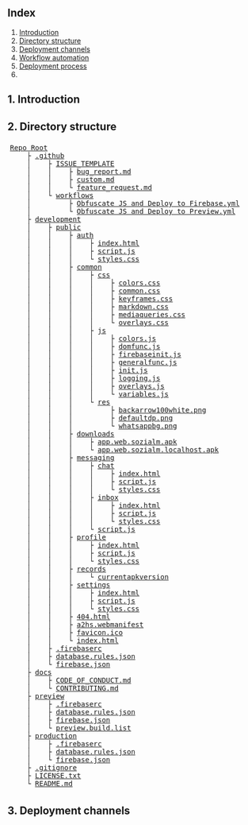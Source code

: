 ## Index
1. [Introduction](#1-introduction)
2. [Directory structure](#2-directory-structure)
3. [Deployment channels](#3-deployment-channels)
4. [Workflow automation]()
5. [Deployment process]()
6. 

## 1. Introduction

## 2. Directory structure
<pre style="
    width: calc(100% - 10px);
    padding: 5px;
    overflow: auto; ">
<a href="../#">Repo Root</a>
    &#9500; <a href="../.github/">.github</a>
    &#9474;    &#9500; <a href="../.github/ISSUE_TEMPLATE/">ISSUE_TEMPLATE</a>
    &#9474;    &#9474;    &#9500; <a href="../.github/ISSUE_TEMPLATE/bug_report.md">bug_report.md</a>
    &#9474;    &#9474;    &#9500; <a href="../.github/ISSUE_TEMPLATE/custom.md">custom.md</a>
    &#9474;    &#9474;    &#9492; <a href="../.github/ISSUE_TEMPLATE/feature_request.md">feature_request.md</a>
    &#9474;    &#9492; <a href="../.github/workflows/">workflows</a>
    &#9474;         &#9500; <a href="../.github/workflows/Obfuscate%20JS%20and%20Deploy%20to%20Firebase.yml">Obfuscate JS and Deploy to Firebase.yml</a>
    &#9474;         &#9492; <a href="../.github/workflows/Obfuscate%20JS%20and%20Deploy%20to%20Preview.yml">Obfuscate JS and Deploy to Preview.yml</a>
    &#9500; <a href="../development/">development</a>
    &#9474;    &#9500; <a href="../development/public/">public</a>
    &#9474;    &#9474;    &#9500; <a href="../development/public/auth/">auth</a>
    &#9474;    &#9474;    &#9474;    &#9500; <a href="../development/public/auth/index.html">index.html</a>
    &#9474;    &#9474;    &#9474;    &#9500; <a href="../development/public/auth/script.js">script.js</a>
    &#9474;    &#9474;    &#9474;    &#9492; <a href="../development/public/auth/styles.css">styles.css</a>
    &#9474;    &#9474;    &#9500; <a href="../development/public/common/">common</a>
    &#9474;    &#9474;    &#9474;    &#9500; <a href="../development/public/common/css/">css</a>
    &#9474;    &#9474;    &#9474;    &#9474;    &#9500; <a href="../development/public/common/css/colors.css">colors.css</a>
    &#9474;    &#9474;    &#9474;    &#9474;    &#9500; <a href="../development/public/common/css/common.css">common.css</a>
    &#9474;    &#9474;    &#9474;    &#9474;    &#9500; <a href="../development/public/common/css/keyframes.css">keyframes.css</a>
    &#9474;    &#9474;    &#9474;    &#9474;    &#9500; <a href="../development/public/common/css/markdown.css">markdown.css</a>
    &#9474;    &#9474;    &#9474;    &#9474;    &#9500; <a href="../development/public/common/css/mediaqueries.css">mediaqueries.css</a>
    &#9474;    &#9474;    &#9474;    &#9474;    &#9492; <a href="../development/public/common/css/overlays.css">overlays.css</a>
    &#9474;    &#9474;    &#9474;    &#9500; <a href="../development/public/common/js/">js</a>
    &#9474;    &#9474;    &#9474;    &#9474;    &#9500; <a href="../development/public/common/js/colors.js">colors.js</a>
    &#9474;    &#9474;    &#9474;    &#9474;    &#9500; <a href="../development/public/common/js/domfunc.js">domfunc.js</a>
    &#9474;    &#9474;    &#9474;    &#9474;    &#9500; <a href="../development/public/common/js/firebaseinit.js">firebaseinit.js</a>
    &#9474;    &#9474;    &#9474;    &#9474;    &#9500; <a href="../development/public/common/js/generalfunc.js">generalfunc.js</a>
    &#9474;    &#9474;    &#9474;    &#9474;    &#9500; <a href="../development/public/common/js/init.js">init.js</a>
    &#9474;    &#9474;    &#9474;    &#9474;    &#9500; <a href="../development/public/common/js/logging.js">logging.js</a>
    &#9474;    &#9474;    &#9474;    &#9474;    &#9500; <a href="../development/public/common/js/overlays.js">overlays.js</a>
    &#9474;    &#9474;    &#9474;    &#9474;    &#9492; <a href="../development/public/common/js/variables.js">variables.js</a>
    &#9474;    &#9474;    &#9474;    &#9492; <a href="../development/public/common/res/">res</a>
    &#9474;    &#9474;    &#9474;         &#9500; <a href="../development/public/common/res/backarrow100white.png">backarrow100white.png</a>
    &#9474;    &#9474;    &#9474;         &#9500; <a href="../development/public/common/res/defaultdp.png">defaultdp.png</a>
    &#9474;    &#9474;    &#9474;         &#9492; <a href="../development/public/common/res/whatsappbg.png">whatsappbg.png</a>
    &#9474;    &#9474;    &#9500; <a href="../development/public/downloads/">downloads</a>
    &#9474;    &#9474;    &#9474;    &#9500; <a href="../development/public/downloads/app.web.sozialm.apk">app.web.sozialm.apk</a>
    &#9474;    &#9474;    &#9474;    &#9492; <a href="../development/public/downloads/app.web.sozialm.localhost.apk">app.web.sozialm.localhost.apk</a>
    &#9474;    &#9474;    &#9500; <a href="../development/public/messaging/">messaging</a>
    &#9474;    &#9474;    &#9474;    &#9500; <a href="../development/public/messaging/chat/">chat</a>
    &#9474;    &#9474;    &#9474;    &#9474;    &#9500; <a href="../development/public/messaging/chat/index.html">index.html</a>
    &#9474;    &#9474;    &#9474;    &#9474;    &#9500; <a href="../development/public/messaging/chat/script.js">script.js</a>
    &#9474;    &#9474;    &#9474;    &#9474;    &#9492; <a href="../development/public/messaging/chat/styles.css">styles.css</a>
    &#9474;    &#9474;    &#9474;    &#9500; <a href="../development/public/messaging/inbox/">inbox</a>
    &#9474;    &#9474;    &#9474;    &#9474;    &#9500; <a href="../development/public/messaging/inbox/index.html">index.html</a>
    &#9474;    &#9474;    &#9474;    &#9474;    &#9500; <a href="../development/public/messaging/inbox/script.js">script.js</a>
    &#9474;    &#9474;    &#9474;    &#9474;    &#9492; <a href="../development/public/messaging/inbox/styles.css">styles.css</a>
    &#9474;    &#9474;    &#9474;    &#9492; <a href="../development/public/messaging/script.js">script.js</a>
    &#9474;    &#9474;    &#9500; <a href="../development/public/profile/">profile</a>
    &#9474;    &#9474;    &#9474;    &#9500; <a href="../development/public/profile/index.html">index.html</a>
    &#9474;    &#9474;    &#9474;    &#9500; <a href="../development/public/profile/script.js">script.js</a>
    &#9474;    &#9474;    &#9474;    &#9492; <a href="../development/public/profile/styles.css">styles.css</a>
    &#9474;    &#9474;    &#9500; <a href="../development/public/records/">records</a>
    &#9474;    &#9474;    &#9474;    &#9492; <a href="../development/public/records/currentapkversion">currentapkversion</a>
    &#9474;    &#9474;    &#9500; <a href="../development/public/settings/">settings</a>
    &#9474;    &#9474;    &#9474;    &#9500; <a href="../development/public/settings/index.html">index.html</a>
    &#9474;    &#9474;    &#9474;    &#9500; <a href="../development/public/settings/script.js">script.js</a>
    &#9474;    &#9474;    &#9474;    &#9492; <a href="../development/public/settings/styles.css">styles.css</a>
    &#9474;    &#9474;    &#9500; <a href="../development/public/404.html">404.html</a>
    &#9474;    &#9474;    &#9500; <a href="../development/public/a2hs.webmanifest">a2hs.webmanifest</a>
    &#9474;    &#9474;    &#9500; <a href="../development/public/favicon.ico">favicon.ico</a>
    &#9474;    &#9474;    &#9492; <a href="../development/public/index.html">index.html</a>
    &#9474;    &#9500; <a href="../development/.firebaserc">.firebaserc</a>
    &#9474;    &#9500; <a href="../development/database.rules.json">database.rules.json</a>
    &#9474;    &#9492; <a href="../development/firebase.json">firebase.json</a>
    &#9500; <a href="../docs/">docs</a>
    &#9474;    &#9500; <a href="../docs/CODE_OF_CONDUCT.md">CODE_OF_CONDUCT.md</a>
    &#9474;    &#9492; <a href="../docs/CONTRIBUTING.md">CONTRIBUTING.md</a>
    &#9500; <a href="../preview/">preview</a>
    &#9474;    &#9500; <a href="../preview/.firebaserc">.firebaserc</a>
    &#9474;    &#9500; <a href="../preview/database.rules.json">database.rules.json</a>
    &#9474;    &#9500; <a href="../preview/firebase.json">firebase.json</a>
    &#9474;    &#9492; <a href="../preview/preview.build.list">preview.build.list</a>
    &#9500; <a href="../production/">production</a>
    &#9474;    &#9500; <a href="../production/.firebaserc">.firebaserc</a>
    &#9474;    &#9500; <a href="../production/database.rules.json">database.rules.json</a>
    &#9474;    &#9492; <a href="../production/firebase.json">firebase.json</a>
    &#9500; <a href="../.gitignore">.gitignore</a>
    &#9500; <a href="../LICENSE.txt">LICENSE.txt</a>
    &#9492; <a href="../README.md">README.md</a>
</pre>

## 3. Deployment channels

